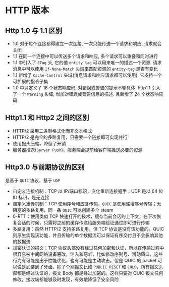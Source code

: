 # HTTP 版本

## Http 1.0 与 1.1 区别

- 1.0 对于每个连接都得建立一次连接, 一次只能传送一个请求和响应, 请求就会关闭
- 1.1 在同一个连接中可以传送多个请求和响应, 多个请求可以重叠和同时进行
- 1.1 中引入了 `ETag` 头, 它的值 `entity tag` 可以用来唯一的描述一个资源. 请求消息中可以使用 `If-None-Match` 头域来匹配资源的 `entity-tag` 是否有变化
- 1.1 新增了 `Cache-Control` 头域(消息请求和响应请求都可以使用), 它支持一个可扩展的指令子集
- 1.0 中只定义了 16 个状态响应码, 对错误或警告的提示不够具体. http1.1 引入了一个 `Warning` 头域, 增加对错误或警告信息的描述. 且新增了 24 个状态响应码

## Http1.1 和 Http2 之间的区别

- HTTP/2 采用二进制格式化而非文本格式
- HTTP/2 是完全的多路复用，只需要一个链接即可实现并行
- 使用报头压缩，降低了开销
- 服务器推送(`Server Push`)，服务端会提前给客户端推送必要的资源

## Http3.0 与前期协议的区别

是基于 `QUIC` 协议，基于 `UDP`

- 自定义连接机制：TCP 以 IP/端口标识，变化重新连接握手；UDP 是以 64 位 ID 标识，是无连接
- 自定义重传机制：TCP 使用序号和应答传输，`QUIC` 是使用递增序号传输；无阻塞的多路复用，同一条 `QUIC` 可以创建多个 steam
- 0-RTT：使用类似 TCP 快速打开的技术，缓存当前会话的上下文，在下次恢复会话的时候，只需将之前的缓存传递给服务端验证通过即可进行传输
- 多路复用：虽然 HTTP/2 支持多路复用，但 TCP 协议是没有该功能的。QUIC 则原生实现该功能，并且传输的单个数据流可以保证有序交付且不会影响其他的数据流
- 加密认证的报文：TCP 协议头部没有经过任何加密和认证，所以在传输过程中很容易被中间网络设备篡改，注入和窃听，比如修改序列号、滑动窗口。这些行为有可能是出于性能优化，也有可能是主动攻击。但是 QUIC 的 packet 可以说是武装到了牙齿。除了个别报文比如 `PUBLIC_RESET` 和 `CHLO`，所有报文头部都是经过认证的，报文 Body 都是经过加密的。这样只要对 QUIC 报文任何修改，接收端都能够及时发现，有效地降低了安全风险

